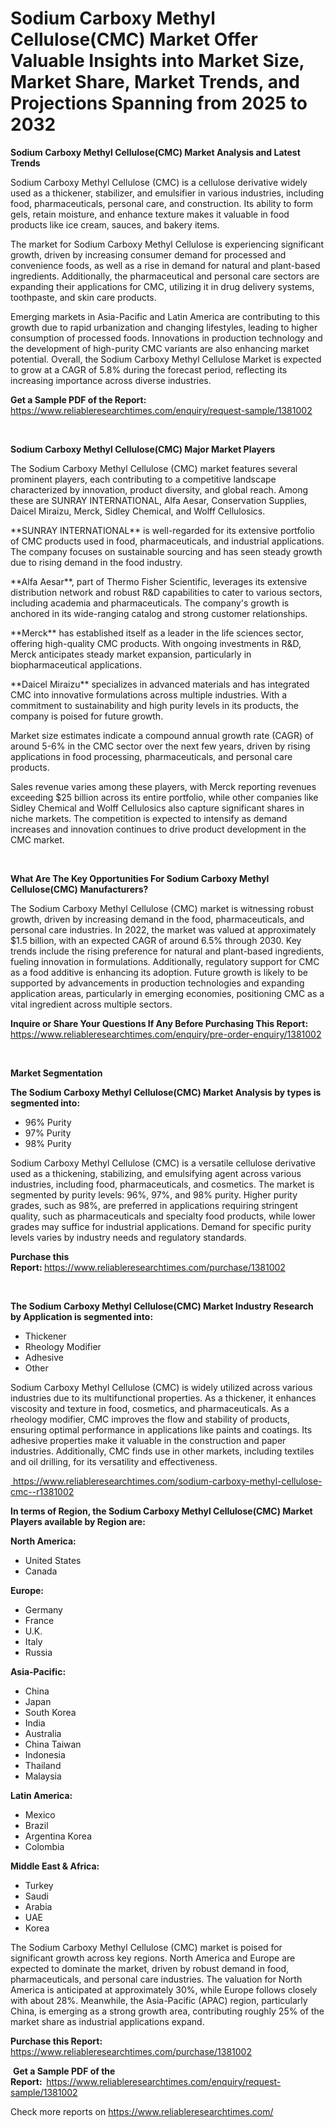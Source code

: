 <p><h1>Sodium Carboxy Methyl Cellulose(CMC) Market Offer Valuable Insights into Market Size, Market Share, Market Trends, and Projections Spanning from 2025 to 2032</h1></p><p><strong>Sodium Carboxy Methyl Cellulose(CMC) Market Analysis and Latest Trends</strong></p>
<p><p>Sodium Carboxy Methyl Cellulose (CMC) is a cellulose derivative widely used as a thickener, stabilizer, and emulsifier in various industries, including food, pharmaceuticals, personal care, and construction. Its ability to form gels, retain moisture, and enhance texture makes it valuable in food products like ice cream, sauces, and bakery items.</p><p>The market for Sodium Carboxy Methyl Cellulose is experiencing significant growth, driven by increasing consumer demand for processed and convenience foods, as well as a rise in demand for natural and plant-based ingredients. Additionally, the pharmaceutical and personal care sectors are expanding their applications for CMC, utilizing it in drug delivery systems, toothpaste, and skin care products.</p><p>Emerging markets in Asia-Pacific and Latin America are contributing to this growth due to rapid urbanization and changing lifestyles, leading to higher consumption of processed foods. Innovations in production technology and the development of high-purity CMC variants are also enhancing market potential. Overall, the Sodium Carboxy Methyl Cellulose Market is expected to grow at a CAGR of 5.8% during the forecast period, reflecting its increasing importance across diverse industries.</p></p>
<p><strong>Get a Sample PDF of the Report:&nbsp;</strong> <a href="https://www.reliableresearchtimes.com/enquiry/request-sample/1381002?utm_campaign=3576&utm_medium=2&utm_source=Github&utm_content=ia&utm_term=02042025&utm_id=sodium-carboxy-methyl-cellulosecmc">https://www.reliableresearchtimes.com/enquiry/request-sample/1381002</a></p>
<p>&nbsp;</p>
<p><strong>Sodium Carboxy Methyl Cellulose(CMC) Major Market Players</strong></p>
<p><p>The Sodium Carboxy Methyl Cellulose (CMC) market features several prominent players, each contributing to a competitive landscape characterized by innovation, product diversity, and global reach. Among these are SUNRAY INTERNATIONAL, Alfa Aesar, Conservation Supplies, Daicel Miraizu, Merck, Sidley Chemical, and Wolff Cellulosics.</p><p>**SUNRAY INTERNATIONAL** is well-regarded for its extensive portfolio of CMC products used in food, pharmaceuticals, and industrial applications. The company focuses on sustainable sourcing and has seen steady growth due to rising demand in the food industry.</p><p>**Alfa Aesar**, part of Thermo Fisher Scientific, leverages its extensive distribution network and robust R&D capabilities to cater to various sectors, including academia and pharmaceuticals. The company's growth is anchored in its wide-ranging catalog and strong customer relationships.</p><p>**Merck** has established itself as a leader in the life sciences sector, offering high-quality CMC products. With ongoing investments in R&D, Merck anticipates steady market expansion, particularly in biopharmaceutical applications.</p><p>**Daicel Miraizu** specializes in advanced materials and has integrated CMC into innovative formulations across multiple industries. With a commitment to sustainability and high purity levels in its products, the company is poised for future growth.</p><p>Market size estimates indicate a compound annual growth rate (CAGR) of around 5-6% in the CMC sector over the next few years, driven by rising applications in food processing, pharmaceuticals, and personal care products. </p><p>Sales revenue varies among these players, with Merck reporting revenues exceeding $25 billion across its entire portfolio, while other companies like Sidley Chemical and Wolff Cellulosics also capture significant shares in niche markets. The competition is expected to intensify as demand increases and innovation continues to drive product development in the CMC market.</p></p>
<p>&nbsp;</p>
<p><strong>What Are The Key Opportunities For Sodium Carboxy Methyl Cellulose(CMC) Manufacturers?</strong></p>
<p><p>The Sodium Carboxy Methyl Cellulose (CMC) market is witnessing robust growth, driven by increasing demand in the food, pharmaceuticals, and personal care industries. In 2022, the market was valued at approximately $1.5 billion, with an expected CAGR of around 6.5% through 2030. Key trends include the rising preference for natural and plant-based ingredients, fueling innovation in formulations. Additionally, regulatory support for CMC as a food additive is enhancing its adoption. Future growth is likely to be supported by advancements in production technologies and expanding application areas, particularly in emerging economies, positioning CMC as a vital ingredient across multiple sectors.</p></p>
<p><strong>Inquire or Share Your Questions If Any Before Purchasing This Report:</strong> <a href="https://www.reliableresearchtimes.com/enquiry/pre-order-enquiry/1381002?utm_campaign=3576&utm_medium=2&utm_source=Github&utm_content=ia&utm_term=02042025&utm_id=sodium-carboxy-methyl-cellulosecmc">https://www.reliableresearchtimes.com/enquiry/pre-order-enquiry/1381002</a></p>
<p>&nbsp;</p>
<p><strong>Market Segmentation</strong></p>
<p><strong>The Sodium Carboxy Methyl Cellulose(CMC) Market Analysis by types is segmented into:</strong></p>
<p><ul><li>96% Purity</li><li>97% Purity</li><li>98% Purity</li></ul></p>
<p><p>Sodium Carboxy Methyl Cellulose (CMC) is a versatile cellulose derivative used as a thickening, stabilizing, and emulsifying agent across various industries, including food, pharmaceuticals, and cosmetics. The market is segmented by purity levels: 96%, 97%, and 98% purity. Higher purity grades, such as 98%, are preferred in applications requiring stringent quality, such as pharmaceuticals and specialty food products, while lower grades may suffice for industrial applications. Demand for specific purity levels varies by industry needs and regulatory standards.</p></p>
<p><strong>Purchase this Report:&nbsp;</strong><a href="https://www.reliableresearchtimes.com/purchase/1381002?utm_campaign=3576&utm_medium=2&utm_source=Github&utm_content=ia&utm_term=02042025&utm_id=sodium-carboxy-methyl-cellulosecmc">https://www.reliableresearchtimes.com/purchase/1381002</a></p>
<p>&nbsp;</p>
<p><strong>The Sodium Carboxy Methyl Cellulose(CMC) Market Industry Research by Application is segmented into:</strong></p>
<p><ul><li>Thickener</li><li>Rheology Modifier</li><li>Adhesive</li><li>Other</li></ul></p>
<p><p>Sodium Carboxy Methyl Cellulose (CMC) is widely utilized across various industries due to its multifunctional properties. As a thickener, it enhances viscosity and texture in food, cosmetics, and pharmaceuticals. As a rheology modifier, CMC improves the flow and stability of products, ensuring optimal performance in applications like paints and coatings. Its adhesive properties make it valuable in the construction and paper industries. Additionally, CMC finds use in other markets, including textiles and oil drilling, for its versatility and effectiveness.</p></p>
<p><a href="https://www.reliableresearchtimes.com/sodium-carboxy-methyl-cellulose-cmc--r1381002?utm_campaign=3576&utm_medium=2&utm_source=Github&utm_content=ia&utm_term=02042025&utm_id=sodium-carboxy-methyl-cellulosecmc">&nbsp;https://www.reliableresearchtimes.com/sodium-carboxy-methyl-cellulose-cmc--r1381002</a></p>
<p><strong>In terms of Region, the Sodium Carboxy Methyl Cellulose(CMC) Market Players available by Region are:</strong></p>
<p>
    <p> <strong> North America: </strong>
        <ul>
            <li>United States</li>
            <li>Canada</li>
        </ul>
        </p> 
    <p> <strong> Europe: </strong>
        <ul>
            <li>Germany</li>
            <li>France</li>
            <li>U.K.</li>
            <li>Italy</li>
            <li>Russia</li>
        </ul>
        </p> 
    <p> <strong> Asia-Pacific: </strong>
        <ul>
            <li>China</li>
            <li>Japan</li>
            <li>South Korea</li>
            <li>India</li>
            <li>Australia</li>
            <li>China Taiwan</li>
            <li>Indonesia</li>
            <li>Thailand</li>
            <li>Malaysia</li>
        </ul>
        </p> 
    <p> <strong> Latin America: </strong>
        <ul>
            <li>Mexico</li>
            <li>Brazil</li>
            <li>Argentina Korea</li>
            <li>Colombia</li>
        </ul>
        </p> 
    <p> <strong> Middle East & Africa: </strong>
        <ul>
            <li>Turkey</li>
            <li>Saudi</li>
            <li>Arabia</li>
            <li>UAE</li>
            <li>Korea</li>
        </ul>
    </p>
    </p>
<p><p>The Sodium Carboxy Methyl Cellulose (CMC) market is poised for significant growth across key regions. North America and Europe are expected to dominate the market, driven by robust demand in food, pharmaceuticals, and personal care industries. The valuation for North America is anticipated at approximately 30%, while Europe follows closely with about 28%. Meanwhile, the Asia-Pacific (APAC) region, particularly China, is emerging as a strong growth area, contributing roughly 25% of the market share as industrial applications expand.</p></p>
<p><strong>Purchase this Report: </strong><a href="https://www.reliableresearchtimes.com/purchase/1381002?utm_campaign=3576&utm_medium=2&utm_source=Github&utm_content=ia&utm_term=02042025&utm_id=sodium-carboxy-methyl-cellulosecmc">https://www.reliableresearchtimes.com/purchase/1381002</a></p>
<p>&nbsp;<strong>Get a Sample PDF of the Report:&nbsp;&nbsp;</strong><a href="https://www.reliableresearchtimes.com/enquiry/request-sample/1381002?utm_campaign=3576&utm_medium=2&utm_source=Github&utm_content=ia&utm_term=02042025&utm_id=sodium-carboxy-methyl-cellulosecmc">https://www.reliableresearchtimes.com/enquiry/request-sample/1381002</a></p>
<p><strong></strong></p>
<p>Check more reports on <a href="https://www.reliableresearchtimes.com/?utm_campaign=3576&utm_medium=2&utm_source=Github&utm_content=ia&utm_term=02042025&utm_id=sodium-carboxy-methyl-cellulosecmc">https://www.reliableresearchtimes.com/</a></p>